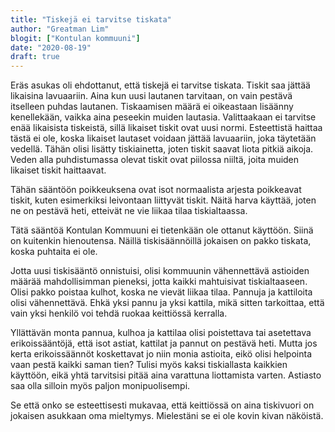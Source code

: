 ```yaml
---
title: "Tiskejä ei tarvitse tiskata"
author: "Greatman Lim"
blogit: ["Kontulan kommuuni"]
date: "2020-08-19"
draft: true
---
```


Eräs asukas oli ehdottanut, että tiskejä ei tarvitse tiskata. Tiskit saa jättää likaisina lavuaariin. Aina kun uusi lautanen tarvitaan, on vain pestävä itselleen puhdas lautanen. Tiskaamisen määrä ei oikeastaan lisäänny kenellekään, vaikka aina peseekin muiden lautasia. Valittaakaan ei tarvitse enää likaisista tiskeistä, sillä likaiset tiskit ovat uusi normi. Esteettistä haittaa tästä ei ole, koska likaiset lautaset voidaan jättää lavuaariin, joka täytetään vedellä. Tähän olisi lisätty tiskiainetta, joten tiskit saavat liota pitkiä aikoja. Veden alla puhdistumassa olevat tiskit ovat piilossa niiltä, joita muiden likaiset tiskit haittaavat.

Tähän sääntöön poikkeuksena ovat isot normaalista arjesta poikkeavat tiskit, kuten esimerkiksi leivontaan liittyvät tiskit. Näitä harva käyttää, joten ne on pestävä heti, etteivät ne vie liikaa tilaa tiskialtaassa.

Tätä sääntöä Kontulan Kommuuni ei tietenkään ole ottanut käyttöön. Siinä on kuitenkin hienoutensa. Näillä tiskisäännöillä jokaisen on pakko tiskata, koska puhtaita ei ole.

Jotta uusi tiskisääntö onnistuisi, olisi kommuunin vähennettävä astioiden määrää mahdollisimman pieneksi, jotta kaikki mahtuisivat tiskialtaaseen. Olisi pakko poistaa kulhot, koska ne vievät liikaa tilaa. Pannuja ja kattiloita olisi vähennettävä. Ehkä yksi pannu ja yksi kattila, mikä sitten tarkoittaa, että vain yksi henkilö voi tehdä ruokaa keittiössä kerralla.

Yllättävän monta pannua, kulhoa ja kattilaa olisi poistettava tai asetettava erikoissääntöjä, että isot astiat, kattilat ja pannut on pestävä heti. Mutta jos kerta erikoissäännöt koskettavat jo niin monia astioita, eikö olisi helpointa vaan pestä kaikki saman tien? Tulisi myös kaksi tiskiallasta kaikkien käyttöön, eikä yhtä tarvitsisi pitää aina varattuna liottamista varten. Astiasto saa olla silloin myös paljon monipuolisempi.

Se että onko se esteettisesti mukavaa, että keittiössä on aina tiskivuori on jokaisen asukkaan oma mieltymys. Mielestäni se ei ole kovin kivan näköistä.

